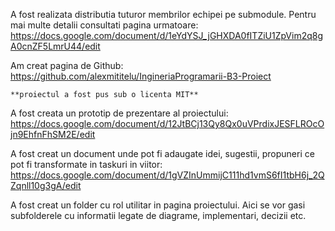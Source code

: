 A fost realizata distributia tuturor membrilor echipei pe submodule. Pentru mai multe detalii consultati pagina urmatoare:
    https://docs.google.com/document/d/1eYdYSJ_jGHXDA0fITZiU1ZpVim2q8gA0cnZF5LmrU44/edit

Am creat pagina de Github:
    https://github.com/alexmititelu/IngineriaProgramarii-B3-Proiect

    **proiectul a fost pus sub o licenta MIT**

A fost creata un prototip de prezentare al proiectului:
    https://docs.google.com/document/d/12JtBCj13Qy8Qx0uVPrdixJESFLROcOjn9EhfnFhSM2E/edit

A fost creat un document unde pot fi adaugate idei, sugestii, propuneri ce pot fi transformate in taskuri in viitor:
    https://docs.google.com/document/d/1gVZInUmmijC111hd1vmS6fI1tbH6j_2QZqnll10g3gA/edit

A fost creat un folder cu rol utilitar in pagina proiectului. Aici se vor gasi subfolderele cu informatii legate de diagrame, implementari, decizii etc.